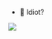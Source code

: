 - 👋 Idiot?




<img src="https://github-readme-stats.vercel.app/api?username=Cypher-ProjetX&&show_icons=true&title_color=ffffff&icon_color=bb2acf&text_color=daf7dc&bg_color=151515">
